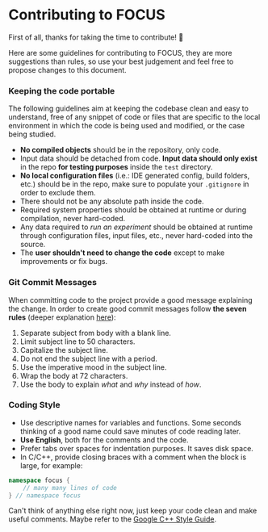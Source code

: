 # Contributing to FOCUS 

First of all, thanks for taking the time to contribute! 🎉

Here are some guidelines for contributing to FOCUS, they are more suggestions than rules, so use your best judgement and feel free to propose changes to this document.

### Keeping the code portable 

The following guidelines aim at keeping the codebase clean and easy to understand, free of any snippet of code or files that are specific to the local environment in which the code is being used and modified, or the case being studied.

- **No compiled objects** should be in the repository, only code.
- Input data should be detached from code. **Input data should only exist** in the repo **for testing purposes** inside the `test` directory.
- **No local configuration files** (i.e.: IDE generated config, build folders, etc.) should be in the repo, make sure to populate your `.gitignore` in order to exclude them. 
- There should not be any absolute path inside the code.
- Required system properties should be obtained at runtime or during compilation, never hard-coded.
- Any data required to _run an experiment_ should be obtained at runtime through configuration files, input files, etc., never hard-coded into the source.
- The **user shouldn't need to change the code** except to make improvements or fix bugs.

### Git Commit Messages

When committing code to the project provide a good message explaining the change. In order to create good commit messages follow **the seven rules** (deeper explanation [here](https://cbea.ms/git-commit/)):

1. Separate subject from body with a blank line.
2. Limit subject line to 50 characters.
3. Capitalize the subject line.
4. Do not end the subject line with a period.
5. Use the imperative mood in the subject line.
6. Wrap the body at 72 characters.
7. Use the body to explain _what_ and _why_ instead of _how_.

### Coding Style

* Use descriptive names for variables and functions. Some seconds thinking of a good name could save minutes of code reading later.
* **Use English**, both for the comments and the code.
* Prefer tabs over spaces for indentation purposes. It saves disk space.
* In C/C++, provide closing braces with a comment when the block is large, for example: 
```C++
namespace focus {
	// many many lines of code
} // namespace focus
```

Can't think of anything else right now, just keep your code clean and make useful comments. Maybe refer to the [Google C++ Style Guide](https://google.github.io/styleguide/cppguide.html).
